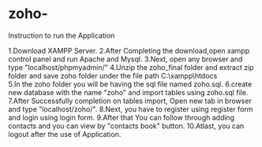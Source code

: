 # zoho-
Instruction to run the Application

1.Download XAMPP Server.
2.After Completing the download,open xampp control panel and run Apache and Mysql.
3.Next, open any browser and type "localhost/phpmyadmin/"
4.Unzip the zoho_final folder and extract zip folder and save zoho folder under the file path C:\xampp\htdocs\
5.In the zoho folder you will be having the sql file named zoho.sql.
6.create new database with the name "zoho" and import tables using zoho.sql file.
7.After Successfully completion on tables import, Open new tab in browser and type "localhost/zoho/".
8.Next, you have to register using register form and login using login form.
9.After that You can follow through adding contacts and you can view by "contacts book" button.
10.Atlast, you can logout after the use of Application.  
